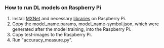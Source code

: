 ### How to run DL models on Raspberry Pi
 1. Install [MXNet](https://mxnet.apache.org/get_started/?platform=devices&iot=raspberry-pi&) and necessary [libraries](https://mxnet.apache.org/api/python/docs/tutorials/deploy/inference/wine_detector.html) on Raspberry Pi. 
 2. Copy the model_name.params, model_name-symbol.json, which were generated after the model training, into the Raspberry Pi.
 3. Copy test-images to the Raspberry Pi.
 3. Run "accuracy_measure.py".
